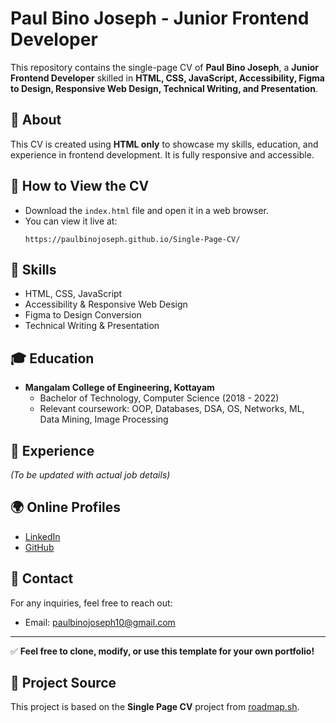 # Paul Bino Joseph - Junior Frontend Developer

This repository contains the single-page CV of **Paul Bino Joseph**, a **Junior Frontend Developer** skilled in **HTML, CSS, JavaScript, Accessibility, Figma to Design, Responsive Web Design, Technical Writing, and Presentation**.

## 📄 About
This CV is created using **HTML only** to showcase my skills, education, and experience in frontend development. It is fully responsive and accessible.

## 🚀 How to View the CV
- Download the `index.html` file and open it in a web browser.
- You can view it live at:
  ```
  https://paulbinojoseph.github.io/Single-Page-CV/
  ```

## 📌 Skills
- HTML, CSS, JavaScript
- Accessibility & Responsive Web Design
- Figma to Design Conversion
- Technical Writing & Presentation

## 🎓 Education
- **Mangalam College of Engineering, Kottayam**
  - Bachelor of Technology, Computer Science (2018 - 2022)
  - Relevant coursework: OOP, Databases, DSA, OS, Networks, ML, Data Mining, Image Processing

## 💼 Experience
_(To be updated with actual job details)_

## 🌍 Online Profiles
- [LinkedIn](https://www.linkedin.com/in/paulbinojoseph/)
- [GitHub](https://github.com/paulbinojoseph)

## 📧 Contact
For any inquiries, feel free to reach out:
- Email: [paulbinojoseph10@gmail.com](mailto:paulbinojoseph10@gmail.com)

---
✅ **Feel free to clone, modify, or use this template for your own portfolio!**

## 📖 Project Source
This project is based on the **Single Page CV** project from [roadmap.sh](https://roadmap.sh/projects/single-page-cv).
